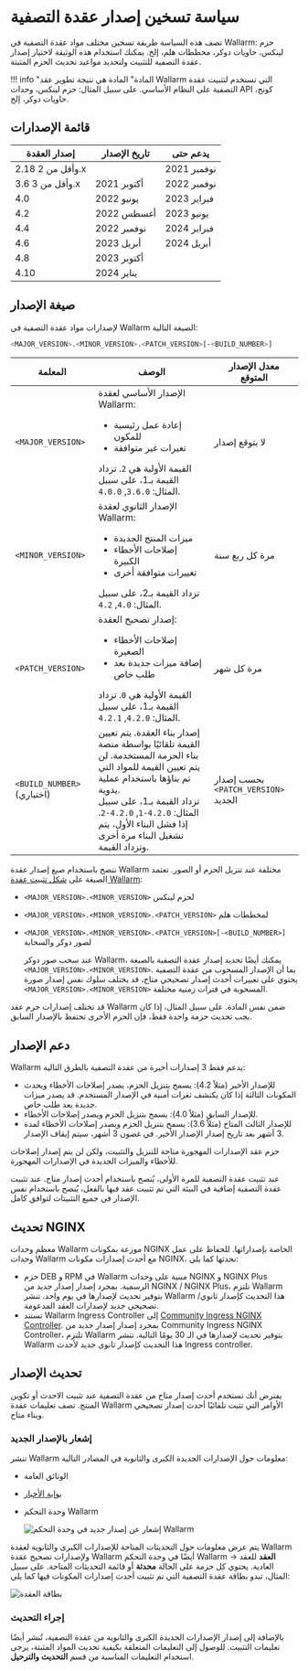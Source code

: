 # سياسة تسخين إصدار عقدة التصفية

تصف هذه السياسة طريقة تسخين مختلف مواد عقدة التصفية في Wallarm: حزم لينكس، حاويات دوكر، مخططات هلم، إلخ. يمكنك استخدام هذه الوثيقة لاختيار إصدار عقدة التصفية للتثبيت ولتحديد مواعيد تحديث الحزم المثبتة.

!!! info "المادة"
    المادة هي نتيجة تطوير عقد Wallarm التي تستخدم لتثبيت عقدة التصفية على النظام الأساسي. على سبيل المثال: حزم لينكس، وحدات API كونج، حاويات دوكر، إلخ.

## قائمة الإصدارات

| إصدار العقدة   | تاريخ الإصدار | يدعم حتى       |
|-------------------|----------------|-----------------|
|2.18 وأقل من 2.x  |                | نوفمبر 2021    |
| 3.6 وأقل من 3.x  | أكتوبر 2021    | نوفمبر 2022     |
| 4.0               | يونيو 2022     | فبراير 2023    |
| 4.2               | أغسطس 2022     | يونيو 2023      |
| 4.4               | نوفمبر 2022   | فبراير 2024     |
| 4.6               | أبريل 2023     | أبريل 2024      |
| 4.8               | أكتوبر 2023    |                  |
| 4.10              | يناير 2024     |                  |

## صيغة الإصدار

لإصدارات مواد عقدة التصفية في Wallarm الصيغة التالية:

```bash
<MAJOR_VERSION>.<MINOR_VERSION>.<PATCH_VERSION>[-<BUILD_NUMBER>]
```

| المعلمة                      | الوصف                                                                                                                                                                                                                                                                                                       | معدل الإصدار المتوقع          |
|--------------------------------|------------------------------------------------------------------------------------------------------------------------------------------------------------------------------------------------------------------------------------------------------------------------------------------------------------|-------------------------------------|
| `<MAJOR_VERSION>`              | الإصدار الأساسي لعقدة Wallarm:<ul><li>إعادة عمل رئيسية للمكون</li><li>تغيرات غير متوافقة</li></ul>القيمة الأولية هي `2`. تزداد القيمة بـ1، على سبيل المثال: `3.6.0`, `4.0.0`.                                                                                                                               | لا يتوقع إصدار                      |
| `<MINOR_VERSION>`              | الإصدار الثانوي لعقدة Wallarm:<ul><li>ميزات المنتج الجديدة</li><li>إصلاحات الأخطاء الكبيرة</li><li>تغييرات متوافقة أخرى</li></ul>تزداد القيمة بـ2، على سبيل المثال: `4.0`, `4.2`.                                                                                                                            | مرة كل ربع سنة                         |
| `<PATCH_VERSION>`              | إصدار تصحيح العقدة:<ul><li>إصلاحات الأخطاء الصغيرة</li><li>إضافة ميزات جديدة بعد طلب خاص</li></ul>القيمة الأولية هي `0`. تزداد القيمة بـ1، على سبيل المثال: `4.2.0`, `4.2.1`.                                                                                                                                | مرة كل شهر                        |
| `<BUILD_NUMBER>` (اختياري)  | إصدار بناء العقدة. يتم تعيين القيمة تلقائيًا بواسطة منصة بناء الحزمة المستخدمة. لن يتم تعيين القيمة للمواد التي تم بناؤها باستخدام عملية يدوية.<br />تزداد القيمة بـ1، على سبيل المثال: `4.2.0-1`, `4.2.0-2`. إذا فشل البناء الأول، يتم تشغيل البناء مرة أخرى وتزداد القيمة. | بحسب إصدار `<PATCH_VERSION>` الجديد |

ننصح باستخدام صيغ إصدار عقدة Wallarm مختلفة عند تنزيل الحزم أو الصور. تعتمد الصيغة على [شكل تثبيت عقدة Wallarm](../installation/supported-deployment-options.md):

* `<MAJOR_VERSION>.<MINOR_VERSION>` لحزم لينكس
* `<MAJOR_VERSION>.<MINOR_VERSION>.<PATCH_VERSION>` لمخططات هلم
* `<MAJOR_VERSION>.<MINOR_VERSION>.<PATCH_VERSION>[-<BUILD_NUMBER>]` لصور دوكر والسحابة

    عند سحب صور دوكر Wallarm، يمكنك أيضًا تحديد إصدار عقدة التصفية بالصيغة `<MAJOR_VERSION>.<MINOR_VERSION>`. بما أن الإصدار المسحوب من عقدة التصفية يحتوي على تغييرات أحدث إصدار تصحيحي متاح، قد يختلف سلوك نفس إصدار صورة `<MAJOR_VERSION>.<MINOR_VERSION>` المسحوبة في فترات زمنية مختلفة.

قد تختلف إصدارات حزم عقد Wallarm ضمن نفس المادة. على سبيل المثال، إذا كان يجب تحديث حزمة واحدة فقط، فإن الحزم الأخرى تحتفظ بالإصدار السابق.

## دعم الإصدار

Wallarm يدعم فقط 3 إصدارات أخيرة من عقدة التصفية بالطرق التالية:

* للإصدار الأخير (مثلاً 4.2): يسمح بتنزيل الحزم، يصدر إصلاحات الأخطاء ويحدث المكونات الثالثة إذا كان يكتشف ثغرات أمنية في الإصدار المستخدم. قد يصدر ميزات جديدة بعد طلب خاص.
* للإصدار السابق (مثلاً 4.0): يسمح بتنزيل الحزم ويصدر إصلاحات الأخطاء.
* للإصدار الثالث المتاح (مثلاً 3.6): يسمح بتنزيل الحزم ويصدر إصلاحات الأخطاء لمدة 3 أشهر بعد تاريخ إصدار الإصدار الأخير. في غضون 3 أشهر، سيتم إيقاف الإصدار.

حزم عقد الإصدارات المهجورة متاحة للتنزيل والتثبيت، ولكن لن يتم إصدار إصلاحات للأخطاء والميزات الجديدة في الإصدارات المهجورة.

عند تثبيت عقدة التصفية للمرة الأولى، يُنصح باستخدام أحدث إصدار متاح. عند تثبيت عقدة التصفية إضافية في البيئة التي تم تثبيت عقد فيها بالفعل، يُنصح باستخدام نفس الإصدار في جميع التثبيتات لتوافق كامل.

## تحديث NGINX

معظم وحدات Wallarm موزعة بمكونات NGINX الخاصة بإصداراتها. للحفاظ على عمل وحدات Wallarm مع أحدث إصدارات مكونات NGINX، نحدثها كما يلي:

* حزم DEB و RPM في Wallarm مبنية على وحدات NGINX و NGINX Plus الرسمية. بمجرد إصدار إصدار جديد من NGINX / NGINX Plus، تلتزم Wallarm بتوفير تحديث لإصدارها في يوم واحد. تنشر Wallarm هذا التحديث كإصدار ثانوي/تصحيحي جديد لإصدارات العقد المدعومة.
* تستند Wallarm Ingress Controller إلى [Community Ingress NGINX Controller](https://github.com/kubernetes/ingress-nginx). بمجرد إصدار إصدار جديد من Community Ingress NGINX Controller، تلتزم Wallarm بتوفير تحديث لإصدارها في الـ 30 يومًا التالية. تنشر Wallarm هذا التحديث كإصدار ثانوي جديد لأحدث Ingress controller.

## تحديث الإصدار

يفترض أنك تستخدم أحدث إصدار متاح من عقدة التصفية عند تثبيت الاحدث أو تكوين المنتج. تصف تعليمات عقدة Wallarm الأوامر التي تثبت تلقائيًا أحدث إصدار تصحيحي وبناء متاح.

### إشعار بالإصدار الجديد

تنشر Wallarm معلومات حول الإصدارات الجديدة الكبرى والثانوية في المصادر التالية:

* الوثائق العامة
* [بوابة الأخبار](https://changelog.wallarm.com/)
* وحدة التحكم Wallarm

    ![إشعار عن إصدار جديد في وحدة التحكم Wallarm](../images/updating-migrating/wallarm-console-new-version-notification.png)

يتم عرض معلومات حول التحديثات المتاحة للإصدارات الكبرى والثانوية لعقدة Wallarm ولإصدارات تصحيح عقدة Wallarm أيضًا في وحدة التحكم Wallarm → **العقد** للعقد العادية. يحتوي كل حزمة على الحالة **محدثة** أو قائمة التحديثات المتاحة. على سبيل المثال، تبدو بطاقة عقدة التصفية التي تم تثبيت أحدث إصدارات المكونات فيها كما يلي:

![بطاقة العقدة](../images/user-guides/nodes/view-regular-node-comp-vers.png)

### إجراء التحديث

بالإضافة إلى إصدار الإصدارات الجديدة الكبرى والثانوية من عقدة التصفية، تُنشر أيضًا تعليمات التثبيت. للوصول إلى التعليمات المتعلقة بكيفية تحديث المواد المثبتة، يرجى استخدام التعليمات المناسبة من قسم **التحديث والترحيل**.